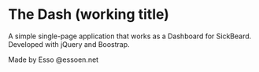 The Dash (working title)
====

A simple single-page application that works as a Dashboard for SickBeard. Developed with jQuery and Boostrap.

Made by Esso @essoen.net
